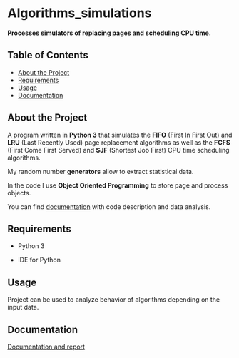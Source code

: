 # Algorithms_simulations
**Processes simulators of replacing pages and scheduling CPU time.**
## Table of Contents

- [About the Project](#about-the-project)
- [Requirements](#requirements)
- [Usage](#usage)
- [Documentation](#documentation)

## About the Project

A program written in **Python 3** that simulates the **FIFO** (First In First Out) and **LRU** (Last Recently Used) page replacement algorithms as well as the **FCFS** (First Come First Served) and **SJF** (Shortest Job First) CPU time scheduling algorithms.

My random number **generators** allow to extract statistical data.

In the code I use **Object Oriented Programming** to store page and process objects.

You can find [documentation](#documentation) with code description and data analysis.

## Requirements

- Python 3

- IDE for Python

## Usage

Project can be used to analyze behavior of algorithms depending on the input data.

## Documentation

[Documentation and report](Report_Wiktoria_Migasiewicz.pdf)

